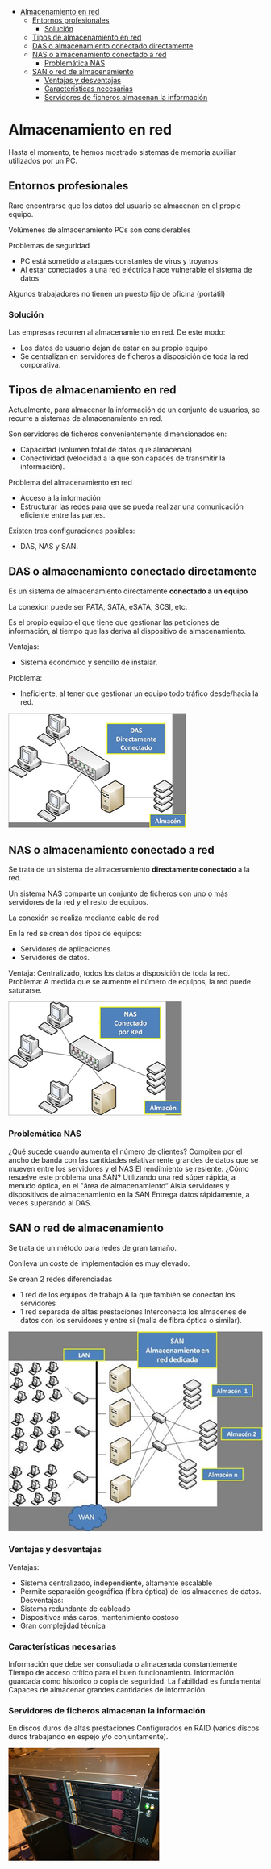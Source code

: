 - [Almacenamiento en red](#almacenamiento-en-red)
  - [Entornos profesionales](#entornos-profesionales)
    - [Solución](#soluci%C3%B3n)
  - [Tipos de almacenamiento en red](#tipos-de-almacenamiento-en-red)
  - [DAS o almacenamiento conectado directamente](#das-o-almacenamiento-conectado-directamente)
  - [NAS o almacenamiento conectado a red](#nas-o-almacenamiento-conectado-a-red)
    - [Problemática NAS](#problem%C3%A1tica-nas)
  - [SAN o red de almacenamiento](#san-o-red-de-almacenamiento)
    - [Ventajas y desventajas](#ventajas-y-desventajas)
    - [Características necesarias](#caracter%C3%ADsticas-necesarias)
    - [Servidores de ficheros almacenan la información](#servidores-de-ficheros-almacenan-la-informaci%C3%B3n)

# Almacenamiento en red

Hasta el momento, te hemos mostrado sistemas de memoria auxiliar utilizados por un PC. 

## Entornos profesionales

Raro encontrarse que los datos del usuario se almacenan en el propio equipo. 

Volúmenes de almacenamiento PCs son considerables

Problemas de seguridad

- PC está sometido a ataques constantes de virus y troyanos
- Al estar conectados a una red eléctrica hace vulnerable el sistema de datos 

Algunos trabajadores no tienen un puesto fijo de oficina (portátil)

### Solución

Las empresas recurren al almacenamiento en red. De este modo:

- Los datos de usuario dejan de estar en su propio equipo
- Se centralizan en servidores de ficheros a disposición de toda la red corporativa.

## Tipos de almacenamiento en red

Actualmente, para almacenar la información de un conjunto de usuarios, se recurre a sistemas de almacenamiento en red.

Son servidores de ficheros convenientemente dimensionados en:

- Capacidad (volumen total de datos que almacenan)
- Conectividad (velocidad a la que son capaces de transmitir la información). 

Problema del almacenamiento en red

- Acceso a la información
- Estructurar las redes para que se pueda realizar una comunicación eficiente entre las partes. 

Existen tres configuraciones posibles: 

- DAS, NAS y SAN. 

## DAS o almacenamiento conectado directamente

Es un sistema de almacenamiento directamente **conectado a un equipo**

La conexion puede ser PATA, SATA, eSATA, SCSI, etc.

Es el propio equipo el que tiene que gestionar las peticiones de información, al tiempo que las deriva al dispositivo de almacenamiento.

Ventajas: 

- Sistema económico y sencillo de instalar. 

Problema: 

- Ineficiente, al tener que gestionar un equipo todo tráfico desde/hacia la red. 

![](2019-05-21-09-15-56.png)

## NAS  o almacenamiento conectado a red

Se trata de un sistema de almacenamiento **directamente conectado** a la red.

Un sistema NAS comparte un conjunto de ficheros con uno o más servidores de la red y el resto de equipos.

La conexión se realiza mediante cable de red

En la red se crean dos tipos de equipos:

* Servidores de aplicaciones
* Servidores de datos.

Ventaja: 
Centralizado, todos los datos a disposición de toda la red.
Problema: 
A medida que se aumente el número de equipos, la red puede saturarse.

![](2019-05-21-09-15-44.png)

### Problemática NAS

¿Qué sucede cuando aumenta el número de clientes?
Compiten por el ancho de banda con las cantidades relativamente grandes de datos que se mueven entre los servidores y el NAS
El rendimiento se resiente.
¿Cómo resuelve este problema una SAN?
Utilizando una red súper rápida, a menudo óptica, en el "área de almacenamiento“
Aisla servidores y dispositivos de almacenamiento en la SAN 
Entrega datos rápidamente, a veces superando al DAS. 

## SAN o red de almacenamiento

Se trata de un método para redes de gran tamaño.

Conlleva un coste de implementación es muy elevado.

Se crean 2 redes diferenciadas

- 1 red de los equipos de trabajo 
A la que también se conectan los servidores
- 1 red separada de altas prestaciones
Interconecta los almacenes de datos con los servidores y entre si (malla de fibra óptica o similar).

![](2019-05-21-09-14-57.png)

### Ventajas y desventajas

Ventajas:

- Sistema centralizado, independiente, altamente escalable
- Permite separación geográfica (fibra óptica) de los almacenes de datos.
Desventajas:
- Sistema redundante de cableado
- Dispositivos más caros, mantenimiento costoso
- Gran complejidad técnica

### Características necesarias

Información que debe ser consultada o almacenada constantemente
Tiempo de acceso crítico para el buen funcionamiento.
Información guardada como histórico o copia de seguridad. 
La fiabilidad es fundamental 
Capaces de almacenar grandes cantidades de información

### Servidores de ficheros almacenan la información

En discos duros de altas prestaciones
Configurados en RAID (varios discos duros trabajando en espejo y/o conjuntamente).

![](2019-05-21-09-15-11.png)
